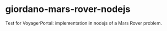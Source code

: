 # giordano-mars-rover-nodejs
Test for VoyagerPortal: implementation in nodejs of a Mars Rover problem.
